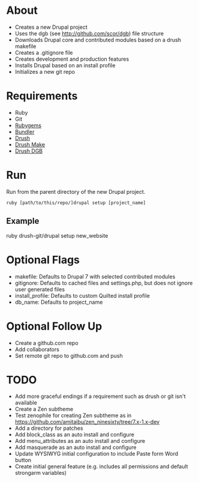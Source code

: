 About
=====

* Creates a new Drupal project 
* Uses the dgb (see http://github.com/scor/dgb) file structure
* Downloads Drupal core and contributed modules based on a drush makefile
* Creates a .gitignore file
* Creates development and production features
* Installs Drupal based on an install profile
* Initializes a new git repo

Requirements
===========

* Ruby
* Git
* [Rubygems](http://rubygems.org/pages/download)
* [Bundler](http://gembundler.com/)
* [Drush](http://drupal.org/project/drush)
* [Drush Make](http://drupal.org/project/drush_make)
* [Drush DGB](github.com/scor/dgb)


Run
====

Run from the parent directory of the new Drupal project.

    ruby [path/to/this/repo/]drupal setup [project_name]

Example
-------

  ruby drush-git/drupal setup new_website
  

Optional Flags
==============

* makefile: Defaults to Drupal 7 with selected contributed modules
* gitignore: Defaults to cached files and settings.php, but does not ignore user generated files
* install_profile: Defaults to custom Quilted install profile
* db_name: Defaults to project_name


Optional Follow Up
=================

* Create a github.com repo
* Add collaborators
* Set remote git repo to github.com and push


TODO
=================

* Add more graceful endings if a requirement such as drush or git isn't available
* Create a Zen subtheme
* Test zenophile for creating Zen subtheme as in https://github.com/amitaibu/zen_ninesixty/tree/7.x-1.x-dev
* Add a directory for patches
* Add block_class as an auto install and configure
* Add menu_attributes as an auto install and configure
* Add masquerade as an auto install and configure
* Update WYSIWYG initial configuration to include Paste form Word button
* Create initial general feature (e.g. includes all permissions and default strongarm variables)